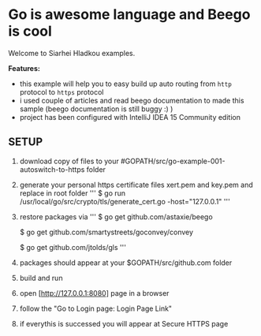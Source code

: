 Go is awesome language and Beego is cool
========================================

Welcome to Siarhei Hladkou examples. 

**Features:**

- this example will help you to easy build up auto routing from `http` protocol to `https` protocol
- i used couple of articles and read beego documentation to made this sample (beego documentation is still buggy :) )
- project has been configured with IntelliJ IDEA 15 Community edition


SETUP
------------
1. download copy of files to your #GOPATH/src/go-example-001-autoswitch-to-https folder
2. generate your personal https certificate files xert.pem and key.pem and replace in root folder
'''
	$ go run /usr/local/go/src/crypto/tls/generate_cert.go -host="127.0.0.1"
'''
3. restore packages via
'''
    $ go get github.com/astaxie/beego

    $ go get github.com/smartystreets/goconvey/convey

    $ go get github.com/jtolds/gls
'''
4. packages should appear at your $GOPATH/src/github.com folder
3. build and run
4. open [http://127.0.0.1:8080] page in a browser
5. follow the "Go to Login page: Login Page Link"
6. if everythis is successed you will appear at Secure HTTPS page
